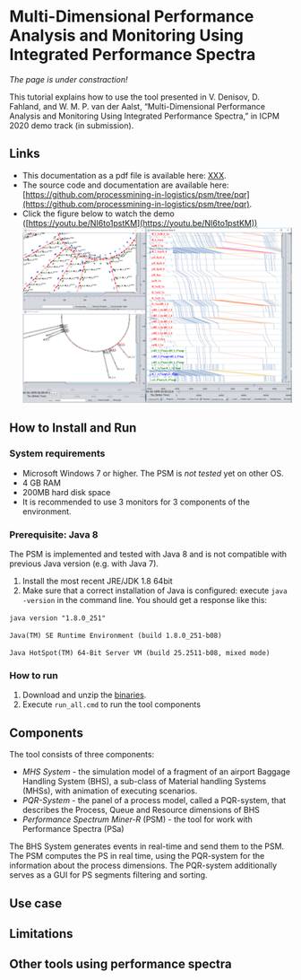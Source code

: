 # Multi-Dimensional Performance Analysis and Monitoring Using Integrated Performance Spectra

*The page is under constraction!*

This tutorial explains how to use the tool presented in V. Denisov, D. Fahland, and W. M. P. van der Aalst, “Multi-Dimensional Performance Analysis and Monitoring Using Integrated Performance Spectra,” in ICPM 2020 demo track (in submission).

## Links

* This documentation as a pdf file is available here: [XXX](https://github.com/processmining-in-logistics/psm/tree/pqr).
* The source code and documentation are available here: [https://github.com/processmining-in-logistics/psm/tree/pqr](https://github.com/processmining-in-logistics/psm/tree/pqr).
* Click the figure below to watch the demo ([https://youtu.be/NI6to1pstKM](https://youtu.be/NI6to1pstKM))
[![Multi Dimensional Performance Analysis and Monitoring Using Integrated Performance Spectra](/docs/figures/components_screenshot.png)](https://youtu.be/NI6to1pstKM)


## How to Install and Run

### System requirements

  * Microsoft Windows 7 or higher. The PSM is *not tested* yet on other OS.
  * 4 GB RAM
  * 200MB hard disk space
  * It is recommended to use 3 monitors for 3 components of the environment.
  
### Prerequisite: Java 8

The PSM is implemented and tested with Java 8 and is not compatible with previous Java version (e.g. with Java 7).

1. Install the most recent JRE/JDK 1.8 64bit
1. Make sure that a correct installation of Java is configured: execute `java -version` in the command line. You should get a response like this:

`java version "1.8.0_251"`

`Java(TM) SE Runtime Environment (build 1.8.0_251-b08)`

`Java HotSpot(TM) 64-Bit Server VM (build 25.2511-b08, mixed mode)`

### How to run

1. Download and unzip the [binaries](https://github.com/processmining-in-logistics/psm/tree/ppm).
1. Execute `run_all.cmd` to run the tool components

## Components

The tool consists of three components:

* *MHS System* - the simulation model of a fragment of an airport Baggage Handling System (BHS), a sub-class of Material handling Systems (MHSs), with animation of executing scenarios.
* *PQR-System* - the panel of a process model, called a PQR-system, that describes the Process, Queue and Resource dimensions of BHS
* *Performance Spectrum Miner-R* (PSM) - the tool for work with Performance Spectra (PSa)

The BHS System generates events in real-time and send them to the PSM. The PSM computes the PS in real time, using the PQR-system for the information about the process dimensions. The PQR-system additionally serves as a GUI for PS segments filtering and sorting.


## Use case

## Limitations

## Other tools using performance spectra






